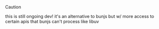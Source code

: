 > [!caution]
> this is still ongoing dev! it's an alternative to bunjs but w/ more access to certain apis that bunjs can't process like libuv
